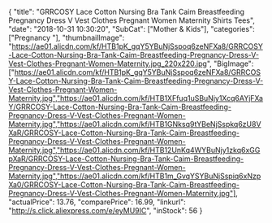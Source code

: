 {
	"title": "GRRCOSY Lace Cotton Nursing Bra Tank Caim Breastfeeding Pregnancy Dress V Vest Clothes Pregnant Women Maternity Shirts Tees",
	"date": "2018-10-31 10:30:20",
	"SubCat": ["Mother & Kids"],
	"categories": ["Pregnancy "],
	"thumbnailImage": "https://ae01.alicdn.com/kf/HTB1pK_gqY5YBuNjSspoq6zeNFXa8/GRRCOSY-Lace-Cotton-Nursing-Bra-Tank-Caim-Breastfeeding-Pregnancy-Dress-V-Vest-Clothes-Pregnant-Women-Maternity.jpg_220x220.jpg",
	"BigImage": ["https://ae01.alicdn.com/kf/HTB1pK_gqY5YBuNjSspoq6zeNFXa8/GRRCOSY-Lace-Cotton-Nursing-Bra-Tank-Caim-Breastfeeding-Pregnancy-Dress-V-Vest-Clothes-Pregnant-Women-Maternity.jpg","https://ae01.alicdn.com/kf/HTB1XFfuq1uSBuNjy1Xcq6AYjFXaY/GRRCOSY-Lace-Cotton-Nursing-Bra-Tank-Caim-Breastfeeding-Pregnancy-Dress-V-Vest-Clothes-Pregnant-Women-Maternity.jpg","https://ae01.alicdn.com/kf/HTB1GNksq9tYBeNjSspkq6zU8VXaR/GRRCOSY-Lace-Cotton-Nursing-Bra-Tank-Caim-Breastfeeding-Pregnancy-Dress-V-Vest-Clothes-Pregnant-Women-Maternity.jpg","https://ae01.alicdn.com/kf/HTB12UnKq4WYBuNjy1zkq6xGGpXaR/GRRCOSY-Lace-Cotton-Nursing-Bra-Tank-Caim-Breastfeeding-Pregnancy-Dress-V-Vest-Clothes-Pregnant-Women-Maternity.jpg","https://ae01.alicdn.com/kf/HTB1m_GvqYSYBuNjSspiq6xNzpXa0/GRRCOSY-Lace-Cotton-Nursing-Bra-Tank-Caim-Breastfeeding-Pregnancy-Dress-V-Vest-Clothes-Pregnant-Women-Maternity.jpg"],
	"actualPrice": 13.76,
	"comparePrice": 16.99,
	"linkurl": "http://s.click.aliexpress.com/e/eyMU9IC",
	"inStock": 56
}
